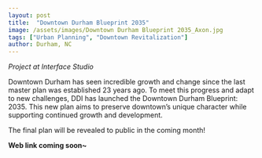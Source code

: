 ```yaml
---
layout: post
title:  "Downtown Durham Blueprint 2035"
image: /assets/images/Downtown Durham Blueprint 2035_Axon.jpg
tags: ["Urban Planning", "Downtown Revitalization"]
author: Durham, NC
---
```


*Project at Interface Studio*

Downtown Durham has seen incredible growth and change since the last master plan was established 23 years ago. To meet this progress and adapt to new challenges, DDI has launched the Downtown Durham Blueprint: 2035. This new plan aims to preserve downtown’s unique character while supporting continued growth and development.

The final plan will be revealed to public in the coming month! 

**Web link coming soon~**
